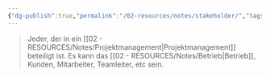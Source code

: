 ```yaml
---
{"dg-publish":true,"permalink":"/02-resources/notes/stakeholder/","tags":["projektmanagement"],"noteIcon":"","updated":"2025-07-12T13:31:41.000+02:00"}
---
```


> Jeder, der in ein [[02 - RESOURCES/Notes/Projektmanagement\|Projektmanagement]] beteiligt ist. Es kann das [[02 - RESOURCES/Notes/Betrieb\|Betrieb]], Kunden, Mitarbeiter, Teamleiter, etc sein.